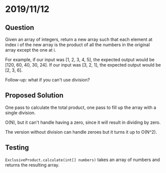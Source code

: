 # 2019/11/12

## Question
Given an array of integers, return a new array such that each element at index i of the new array is the product of all the numbers in the original array except the one at i.

For example, if our input was [1, 2, 3, 4, 5], the expected output would be [120, 60, 40, 30, 24]. If our input was [3, 2, 1], the expected output would be [2, 3, 6].

Follow-up: what if you can't use division?

## Proposed Solution
One pass to calculate the total product, one pass to fill up the array with a single division.

O(N), but it can't handle having a zero, since it will result in dividing by zero.

The version without division can handle zeroes but it turns it up to O(N^2).

## Testing
`ExclusiveProduct.calculate(int[] numbers)` takes an array of numbers and returns the resulting array.
